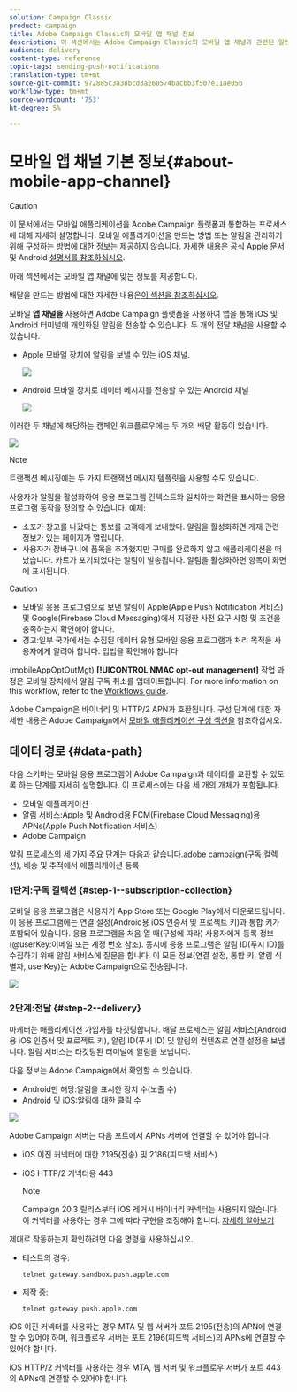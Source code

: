 ```yaml
---
solution: Campaign Classic
product: campaign
title: Adobe Campaign Classic의 모바일 앱 채널 정보
description: 이 섹션에서는 Adobe Campaign Classic의 모바일 앱 채널과 관련된 일반 정보를 제공합니다.
audience: delivery
content-type: reference
topic-tags: sending-push-notifications
translation-type: tm+mt
source-git-commit: 972885c3a38bcd3a260574bacbb3f507e11ae05b
workflow-type: tm+mt
source-wordcount: '753'
ht-degree: 5%

---
```



# 모바일 앱 채널 기본 정보{#about-mobile-app-channel}

>[!CAUTION]
>
>이 문서에서는 모바일 애플리케이션을 Adobe Campaign 플랫폼과 통합하는 프로세스에 대해 자세히 설명합니다. 모바일 애플리케이션을 만드는 방법 또는 알림을 관리하기 위해 구성하는 방법에 대한 정보는 제공하지 않습니다. 자세한 내용은 공식 Apple [문서](https://developer.apple.com/) 및 Android [설명서를 참조하십시오](https://developer.android.com/index.html).

아래 섹션에서는 모바일 앱 채널에 맞는 정보를 제공합니다.

배달을 만드는 방법에 대한 자세한 내용은[이 섹션을 참조하십시오](../../delivery/using/steps-about-delivery-creation-steps.md).

모바일 **앱 채널을** 사용하면 Adobe Campaign 플랫폼을 사용하여 앱을 통해 iOS 및 Android 터미널에 개인화된 알림을 전송할 수 있습니다. 두 개의 전달 채널을 사용할 수 있습니다.

* Apple 모바일 장치에 알림을 보낼 수 있는 iOS 채널.

   ![](assets/nmac_intro_2.png)

* Android 모바일 장치로 데이터 메시지를 전송할 수 있는 Android 채널

   ![](assets/nmac_intro_1.png)

이러한 두 채널에 해당하는 캠페인 워크플로우에는 두 개의 배달 활동이 있습니다.

![](assets/nmac_intro_3.png)

>[!NOTE]
>
>트랜잭션 메시징에는 두 가지 트랜잭션 메시지 템플릿을 사용할 수도 있습니다.

사용자가 알림을 활성화하여 응용 프로그램 컨텍스트와 일치하는 화면을 표시하는 응용 프로그램 동작을 정의할 수 있습니다. 예제:

* 소포가 창고를 나갔다는 통보를 고객에게 보내왔다. 알림을 활성화하면 게재 관련 정보가 있는 페이지가 열립니다.
* 사용자가 장바구니에 품목을 추가했지만 구매를 완료하지 않고 애플리케이션을 떠났습니다. 카트가 포기되었다는 알림이 발송됩니다. 알림을 활성화하면 항목이 화면에 표시됩니다.

>[!CAUTION]
>
>* 모바일 응용 프로그램으로 보낸 알림이 Apple(Apple Push Notification 서비스) 및 Google(Firebase Cloud Messaging)에서 지정한 사전 요구 사항 및 조건을 충족하는지 확인해야 합니다.
>* 경고:일부 국가에서는 수집된 데이터 유형 모바일 응용 프로그램과 처리 목적을 사용자에게 알려야 합니다. 입법을 확인해야 합니다


(mobileAppOptOutMgt) **[!UICONTROL NMAC opt-out management]** 작업 과정은 모바일 장치에서 알림 구독 취소를 업데이트합니다. For more information on this workflow, refer to the [Workflows guide](../../workflow/using/mobile-app-channel.md).

Adobe Campaign은 바이너리 및 HTTP/2 APN과 호환됩니다. 구성 단계에 대한 자세한 내용은 Adobe Campaign에서 [모바일 애플리케이션 구성 섹션을](../../delivery/using/configuring-the-mobile-application.md) 참조하십시오.

## 데이터 경로 {#data-path}

다음 스키마는 모바일 응용 프로그램이 Adobe Campaign과 데이터를 교환할 수 있도록 하는 단계를 자세히 설명합니다. 이 프로세스에는 다음 세 개의 개체가 포함됩니다.

* 모바일 애플리케이션
* 알림 서비스:Apple 및 Android용 FCM(Firebase Cloud Messaging)용 APNs(Apple Push Notification 서비스)
* Adobe Campaign

알림 프로세스의 세 가지 주요 단계는 다음과 같습니다.adobe campaign(구독 컬렉션), 배송 및 추적에서 애플리케이션 등록

### 1단계:구독 컬렉션 {#step-1--subscription-collection}

모바일 응용 프로그램은 사용자가 App Store 또는 Google Play에서 다운로드됩니다. 이 응용 프로그램에는 연결 설정(Android용 iOS 인증서 및 프로젝트 키)과 통합 키가 포함되어 있습니다. 응용 프로그램을 처음 열 때(구성에 따라) 사용자에게 등록 정보(@userKey:이메일 또는 계정 번호 참조). 동시에 응용 프로그램은 알림 ID(푸시 ID)를 수집하기 위해 알림 서비스에 질문을 합니다. 이 모든 정보(연결 설정, 통합 키, 알림 식별자, userKey)는 Adobe Campaign으로 전송됩니다.

![](assets/nmac_register_view.png)

### 2단계:전달 {#step-2--delivery}

마케터는 애플리케이션 가입자를 타깃팅합니다. 배달 프로세스는 알림 서비스(Android용 iOS 인증서 및 프로젝트 키), 알림 ID(푸시 ID) 및 알림의 컨텐츠로 연결 설정을 보냅니다. 알림 서비스는 타깃팅된 터미널에 알림을 보냅니다.

다음 정보는 Adobe Campaign에서 확인할 수 있습니다.

* Android만 해당:알림을 표시한 장치 수(노출 수)
* Android 및 iOS:알림에 대한 클릭 수

![](assets/nmac_delivery_view.png)

Adobe Campaign 서버는 다음 포트에서 APNs 서버에 연결할 수 있어야 합니다.

* iOS 이진 커넥터에 대한 2195(전송) 및 2186(피드백 서비스)
* iOS HTTP/2 커넥터용 443

   >[!NOTE]
   >
   > Campaign 20.3 릴리스부터 iOS 레거시 바이너리 커넥터는 사용되지 않습니다. 이 커넥터를 사용하는 경우 그에 따라 구현을 조정해야 합니다. [자세히 알아보기](https://helpx.adobe.com/kr/campaign/kb/migrate-to-apns-http2.html)

제대로 작동하는지 확인하려면 다음 명령을 사용하십시오.

* 테스트의 경우:

   ```
   telnet gateway.sandbox.push.apple.com
   ```

* 제작 중:

   ```
   telnet gateway.push.apple.com
   ```

iOS 이진 커넥터를 사용하는 경우 MTA 및 웹 서버가 포트 2195(전송)의 APN에 연결할 수 있어야 하며, 워크플로우 서버는 포트 2196(피드백 서비스)의 APNs에 연결할 수 있어야 합니다.

iOS HTTP/2 커넥터를 사용하는 경우 MTA, 웹 서버 및 워크플로우 서버가 포트 443의 APNs에 연결할 수 있어야 합니다.

